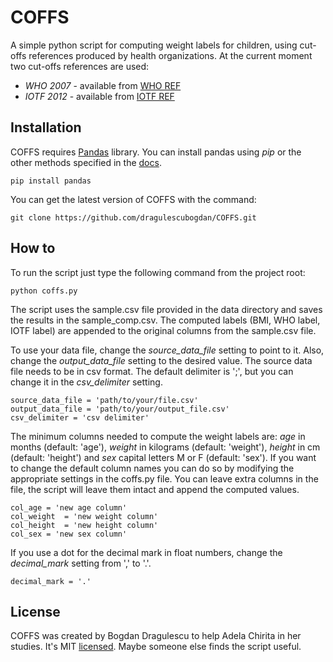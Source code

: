 # COFFS

A simple python script for computing weight labels for children, using cut-offs references produced by health organizations.
At the current moment two cut-offs references are used:

 - *WHO 2007* - available from [WHO REF]
 - *IOTF 2012* - available from [IOTF REF]

## Installation

COFFS requires [Pandas] library. You can install pandas using *pip* or the other methods specified in the [docs].

	pip install pandas

You can get the latest version of COFFS with the command:

    git clone https://github.com/dragulescubogdan/COFFS.git

## How to

To run the script just type the following command from the project root:
    
    python coffs.py

The script uses the sample.csv file provided in the data directory and saves the results in the sample_comp.csv. The computed labels (BMI, WHO label, IOTF label) are appended to the original columns from the sample.csv file. 

To use your data file, change the *source_data_file* setting to point to it. Also, change the *output_data_file* setting to the desired value. The source data file needs to be in csv format. The default delimiter is ';', but you can change it in the *csv_delimiter* setting. 

    source_data_file = 'path/to/your/file.csv'
    output_data_file = 'path/to/your/output_file.csv'
    csv_delimiter = 'csv delimiter'

The minimum columns needed to compute the weight labels are: *age* in months (default: 'age'), *weight* in kilograms (default: 'weight'), *height* in cm (default: 'height') and *sex* capital letters M or F (default: 'sex'). If you want to change the default column names you can do so by modifying the appropriate settings in the coffs.py file. You can leave extra columns in the file, the script will leave them intact and append the computed values. 
	
    col_age = 'new age column'
    col_weight	= 'new weight column'
    col_height	= 'new height column'
    col_sex	= 'new sex column'

If you use a dot for the decimal mark in float numbers, change the *decimal_mark* setting from ',' to '.'. 

    decimal_mark = '.'

## License

COFFS was created by Bogdan Dragulescu to help Adela Chirita in her studies.
It's MIT [licensed]. Maybe someone else finds the script useful.

[WHO REF]: http://www.who.int/growthref/who2007_bmi_for_age/en/
[IOTF REF]: http://www.worldobesity.org/aboutobesity/child-obesity/newchildcutoffs/
[Pandas]: http://pandas.pydata.org/
[docs]: http://pandas.pydata.org/pandas-docs/version/0.16.2/install.html
[licensed]: https://github.com/dragulescubogdan/COFFS/blob/master/LICENSE